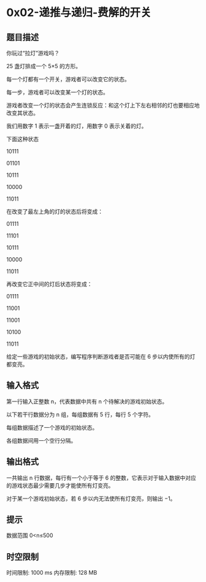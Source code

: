 # 0x02-递推与递归-费解的开关

## 题目描述

你玩过“拉灯”游戏吗？

25 盏灯排成一个 5×5 的方形。

每一个灯都有一个开关，游戏者可以改变它的状态。

每一步，游戏者可以改变某一个灯的状态。

游戏者改变一个灯的状态会产生连锁反应：和这个灯上下左右相邻的灯也要相应地改变其状态。

我们用数字 1 表示一盏开着的灯，用数字 0 表示关着的灯。

下面这种状态

10111

01101

10111

10000

11011

在改变了最左上角的灯的状态后将变成：

01111

11101

10111

10000

11011

再改变它正中间的灯后状态将变成：

01111

11001

11001

10100

11011

给定一些游戏的初始状态，编写程序判断游戏者是否可能在 6 步以内使所有的灯都变亮。

## 输入格式

第一行输入正整数 n，代表数据中共有 n 个待解决的游戏初始状态。

以下若干行数据分为 n 组，每组数据有 5 行，每行 5 个字符。

每组数据描述了一个游戏的初始状态。

各组数据间用一个空行分隔。

## 输出格式

一共输出 n 行数据，每行有一个小于等于 6 的整数，它表示对于输入数据中对应的游戏状态最少需要几步才能使所有灯变亮。

对于某一个游戏初始状态，若 6 步以内无法使所有灯变亮，则输出 −1。

## 提示

数据范围
0<n≤500

## 时空限制

时间限制: 1000 ms
内存限制: 128 MB

